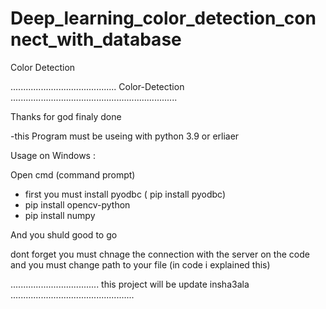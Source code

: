 # Deep_learning_color_detection_connect_with_database
Color Detection


.......................................... Color-Detection ..................................................................

Thanks for god finaly done 

-this Program must be useing with python 3.9 or erliaer

Usage on Windows :

Open cmd (command prompt)
- first you must install pyodbc ( pip install pyodbc)
- pip install opencv-python
- pip install numpy

And you shuld good to go

dont forget you must chnage the connection with the server on the code
and you must change path to your file (in code i explained this)

................................... this project will be update insha3ala .................................................




